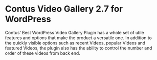 Contus Video Gallery 2.7 for WordPress
======================================

Contus' Best WordPress Video Gallery Plugin has a whole set of utile features and options that make the product a versatile one. In addition to the quickly visible options such as recent Videos, popular Videos and featured Videos, the plugin also has the ability to control the number and order of these videos from back end.

